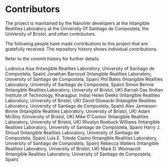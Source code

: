 # Contributors 

The project is maintained by the NanoVer developers at the 
Intangible Realities Laboratory at the University Of Santiago de Compostela, 
the University of Bristol, and other contributors.

The following people have made contributions to this project that are gratefully received. The repository
history shows individual contributions.

Refer to the commit history for further details.

Ludovica Aisa (Intangible Realities Laboratory, University of Santiago de Compostela, Spain)
Jonathan Barnoud (Intangible Realities Laboratory, University of Santiago de Compostela, Spain)
Phil Bates (Intangible Realities Laboratory, University of Santiago de Compostela, Spain)
Simon Bennie (Intangible Realities Laboratory, University of Bristol, UK)
Barnali Das (Indian Institute of Technology, Kharagpur, India)
Helen Deeks (Intangible Realities Laboratory, University of Bristol, UK)
David Glowacki (Intangible Realities Laboratory, University of Santiago de Compostela, Spain)
Alex Jamieson-Binnie (Intangible Realities Laboratory, University of Bristol, UK)
Adam McSloy (University of Bristol, UK)
Mike O'Connor (Intangible Realities Laboratory, University of Bristol, UK)
Rhoslyn Roebuck Williams (Intangible Realities Laboratory, University of Santiago de Compostela, Spain)
Harry J. Stroud (Intangible Realities Laboratory, University of Santiago de Compostela, Spain)
Luis E. Toledo Castro (Intangible Realities Laboratory, University of Santiago de Compostela, Spain)
Rebecca Walters (Intangible Realities Laboratory, University of Bristol, UK)
Mark D. Wonnacott (Intangible Realities Laboratory, University of Santiago de Compostela, Spain)
